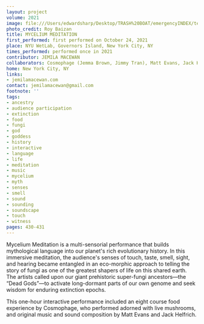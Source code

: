 ```yaml
---
layout: project
volume: 2021
image: file:///Users/edwardsharp/Desktop/TRASH%20BOAT/emergencyINDEX/ten_plus/guts/Links/1666030436684__Mycelium_Meditation--Jemila_MacEwan.jpg
photo_credit: Roy Baizan
title: MYCELIUM MEDITATION
first_performed: first performed on October 24, 2021
place: NYU WetLab, Governors Island, New York City, NY
times_performed: performed once in 2021
contributor: JEMILA MACEWAN
collaborators: Cosmophage (Jemma Brown, Jimmy Tran), Matt Evans, Jack Helfrich
home: New York City, NY
links:
- jemilamacewan.com
contact: jemilamacewan@gmail.com
footnote: ''
tags:
- ancestry
- audience participation
- extinction
- food
- fungi
- god
- goddess
- history
- interactive
- language
- life
- meditation
- music
- mycelium
- myth
- senses
- smell
- sound
- sounding
- soundscape
- touch
- witness
pages: 430-431
---
```


Mycelium Meditation is a multi-sensorial performance that builds mythological language into our planet's rich evolutionary history. In this immersive meditation, the audience's senses of touch, taste, smell, sight, and hearing became entangled in an eco-morphic approach to telling the story of fungi as one of the greatest shapers of life on this shared earth. The artists called upon our giant prehistoric super-fungi ancestors—the “Dead Gods”—to activate long-dormant parts of our own genome and seek wisdom for enduring extinction epochs. 

This one-hour interactive performance included an eight course food experience by Cosmophage, who performed adorned with live mushrooms, and original music and sound composition by Matt Evans and Jack Helfrich. 